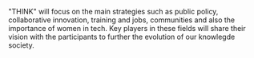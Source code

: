 "THINK" will focus on the main strategies such as public policy, collaborative innovation, training and jobs, communities and also the importance of women in tech. Key players in these fields will share their vision with the participants to further the evolution of our knowlegde society.
